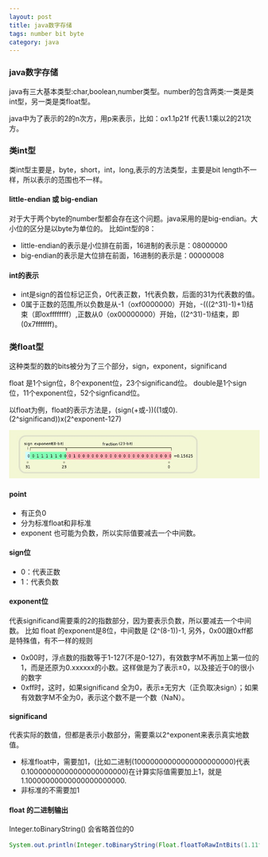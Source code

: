 ```yaml
---
layout: post
title: java数字存储
tags: number bit byte
category: java
---
```

### java数字存储
java有三大基本类型:char,boolean,number类型。number的包含两类:一类是类int型，另一类是类float型。

java中为了表示的2的n次方，用p来表示，比如：ox1.1p21f 代表1.1乘以2的21次方。

### 类int型
类int型主要是，byte，short，int，long,表示的方法类型，主要是bit length不一样，所以表示的范围也不一样。

#### little-endian 或 big-endian

对于大于两个byte的number型都会存在这个问题。java采用的是big-endian。大小位的区分是以byte为单位的。
比如int型的8：

* little-endian的表示是小位排在前面，16进制的表示是：08000000
* big-endian的表示是大位排在前面，16进制的表示是：00000008

#### int的表示

* int是sign的首位标记正负，0代表正数，1代表负数，后面的31为代表数的值。
* 0属于正数的范围,所以负数是从-1（oxf0000000）开始，-(((2^31)-1)+1)结束（即oxffffffff）,正数从0（ox00000000）开始，((2^31)-1)结束，即(0x7fffffff)。

### 类float型
这种类型的数的bits被分为了三个部分，sign，exponent，significand

float 是1个sign位，8个exponent位，23个significand位。
double是1个sign位，11个exponent位，52个signficand位。

以float为例，float的表示方法是，(sign(+或-))((1或0).(2^significand))x(2^exponent-127)

![float](/static/images/float.png)

#### point
* 有正负0
* 分为标准float和非标准
* exponent 也可能为负数，所以实际值要减去一个中间数。

#### sign位

* 0：代表正数
* 1：代表负数

#### exponent位 

代表significand需要乘的2的指数部分，因为要表示负数，所以要减去一个中间数。
比如 float 的exponent是8位，中间数是 (2^(8-1))-1,
另外，0x00跟0xff都是特殊值，有不一样的规则

* 0x00时，浮点数的指数等于1-127(不是0-127)，有效数字M不再加上第一位的1，而是还原为0.xxxxxx的小数。这样做是为了表示±0，以及接近于0的很小的数字
* 0xff时，这时，如果significand 全为0，表示±无穷大（正负取决sign）；如果有效数字M不全为0，表示这个数不是一个数（NaN）。

#### significand

代表实际的数值，但都是表示小数部分，需要乘以2^exponent来表示真实地数值。

* 标准float中，需要加1，(比如二进制(10000000000000000000000)代表0.10000000000000000000000)在计算实际值需要加上1，就是1.10000000000000000000000.
* 非标准的不需要加1

#### float 的二进制输出

Integer.toBinaryString() 会省略首位的0

``` java
System.out.println(Integer.toBinaryString(Float.floatToRawIntBits(1.11f)));
```

